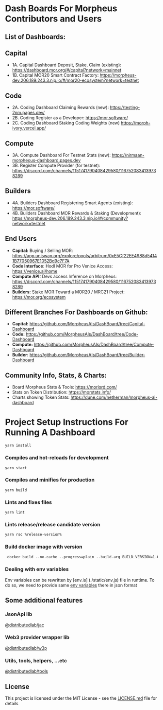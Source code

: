 # Dash Boards For Morpheus Contributors and Users

## List of Dashboards:

## Capital
- 1A. Capital Dashboard Deposit, Stake, Claim (existing): https://dashboard.mor.org/#/capital?network=mainnet
- 1B. Capital MOR20 Smart Contract Factory: https://morpheus-dev.206.189.243.3.nip.io/#/mor20-ecosystem?network=testnet

## Code
- 2A. Coding Dashboard Claiming Rewards (new): https://testing-2nm.pages.dev/
- 2B. Coding Register as a Developer: https://mor.software/
- 2C. Coding Dashboard Staking Coding Weights (new) https://morph-ivory.vercel.app/

## Compute
- 3A. Compute Dashboard For Testnet Stats (new): https://nirmaan-morpheous-dashboard.pages.dev
- 3B. Register Compute Provider (for testnet): https://discord.com/channels/1151741790408429580/1167520834139738289

## Builders
- 4A. Builders Dashboard Registering Smart Agents (existing): https://mor.software/
- 4B. Builders Dashboard MOR Rewards & Staking (Development): https://morpheus-dev.206.189.243.3.nip.io/#/community?network=testnet

## End Users
- **Capital:** Buying / Selling MOR: https://app.uniswap.org/explore/pools/arbitrum/0xE5Cf22EE4988d54141B77050967E1052Bd9c7F7A
- **Code Interface:** Hodl MOR for Pro Venice Access: https://venice.ai/home
- **Compute API:** Devs access Inference on Morpheus: https://discord.com/channels/1151741790408429580/1167520834139738289
- **Builders:** Stake MOR Toward a MOR20 / MRC21 Project: https://mor.org/ecosystem

## Different Branches For Dashboards on Github:
- **Capital:** https://github.com/MorpheusAIs/DashBoard/tree/Capital-Dashboard
- **Code:** https://github.com/MorpheusAIs/DashBoard/tree/Code-Dashboard
- **Compute:** https://github.com/MorpheusAIs/DashBoard/tree/Compute-Dashboard
- **Builder:** https://github.com/MorpheusAIs/DashBoard/tree/Builder-Dashboard

## Community Info, Stats, & Charts:
- Board Morpheus Stats & Tools: https://morlord.com/
- Stats on Token Distribution: https://morstats.info/
- Charts showing Token Stats: https://dune.com/netherman/morpheus-ai-dashboard

# Project Setup Instructions For Running A Dashboard
```
yarn install
```

### Compiles and hot-reloads for development
```
yarn start
```

### Compiles and minifies for production
```
yarn build
```

### Lints and fixes files
```
yarn lint
```

### Lints release/release candidate version
```
yarn rsc %release-version%
```

### Build docker image with version
```dockerfile
 docker build --no-cache --progress=plain --build-arg BUILD_VERSION=1.0.0-rc.0 -t vue-template .
```

### Dealing with env variables
Env variables can be rewritten by [env.is] (./static/env.js) file in runtime. To do so, we need to provide same [env variables](.env.example) there in json format

## Some additional features

### JsonApi lib

[@distributedlab/jac](https://distributed-lab.github.io/web-kit/modules/_distributedlab_jac.html)

### Web3 provider wrapper lib

[@distributedlab/w3p](https://distributed-lab.github.io/web-kit/modules/_distributedlab_w3p.html)

### Utils, tools, helpers, ...etc

[@distributedlab/tools](https://distributed-lab.github.io/web-kit/modules/_distributedlab_tools.html)

## License

This project is licensed under the MIT License - see the [LICENSE.md](./LICENSE) file for details
